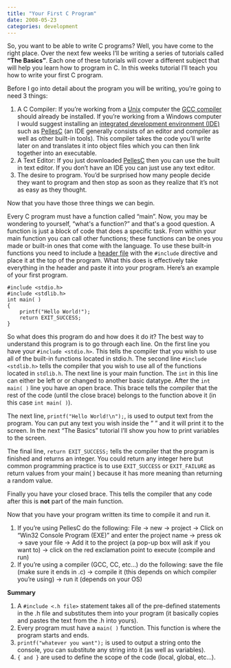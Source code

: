 ```yaml
---
title: "Your First C Program"
date: 2008-05-23
categories: development
---
```


So, you want to be able to write C programs? Well, you have come to the right place. Over the next few weeks I’ll be writing a series of tutorials called **“The Basics”**. Each one of these tutorials will cover a different subject that will help you learn how to program in C. In this weeks tutorial I’ll teach you how to write your first C program.

Before I go into detail about the program you will be writing, you’re going to need 3 things:

1. A C Compiler: If you’re working from a [Unix](http://en.wikipedia.org/wiki/Unix)  computer the [GCC compiler](http://gcc.gnu.org/) should already be installed. If you’re working from a Windows computer I would suggest installing an [integrated development environment (IDE)](http://en.wikipedia.org/wiki/Integrated_development_environment) such as [PellesC](http://www.christian-heffner.de/) (an IDE generally consists of an editor and compiler as well as other built-in tools). This compiler takes the code you’ll write later on and translates it into object files which you can then link together into an executable.
2. A Text Editor: If you just downloaded [PellesC](http://www.christian-heffner.de/) then you can use the built in text editor. If you don’t have an IDE you can just use any text editor.
3. The desire to program. You’d be surprised how many people decide they want to program and then stop as soon as they realize that it’s not as easy as they thought.

Now that you have those three things we can begin.

Every C program must have a function called “main”. Now, you may be wondering to yourself, “what's a function?” and that's a good question. A function is just a block of code that does a specific task. From within your main function you can call other functions; these functions can be ones you made or built-in ones that come with the language. To use these built-in functions you need to include a [header file](/posts/the-mysteries-of-pointers/) with the `#include` directive and place it at the top of the program. What this does is effectively take everything in the header and paste it into your program. Here’s an example of your first program.

```
#include <stdio.h>
#include <stdlib.h>
int main( )
{
    printf("Hello World!");
    return EXIT_SUCCESS;
}
```
So what does this program do and how does it do it? The best way to understand this program is to go through each line. On the first line you have your `#include <stdio.h>`. This tells the compiler that you wish to use all of the built-in functions located in stdio.h. The second line `#include <stdlib.h>` tells the compiler that you wish to use all of the functions located in `stdlib.h`. The next line is your main function. The `int` in this line can either be left or or changed to another basic datatype. After the `int main( )` line you have an open brace. This brace tells the compiler that the rest of the code (until the close brace) belongs to the function above it (in this case `int main( )`).

The next line, `printf("Hello World!\n");`, is used to output text from the program. You can put any text you wish inside the ” ” and it will print it to the screen. In the next “The Basics” tutorial I’ll show you how to print variables to the screen.

The final line, `return EXIT_SUCCESS;` tells the compiler that the program is finished and returns an integer. You could return any integer here but common programming practice is to use `EXIT_SUCCESS` or `EXIT_FAILURE` as return values from your main( ) because it has more meaning than returning a random value.

Finally you have your closed brace. This tells the compiler that any code after this is **not** part of the main function.

Now that you have your program written its time to compile it and run it.
1. If you’re using PellesC do the following: File -> new -> project -> Click on “Win32 Console Program (EXE)” and enter the project name -> press ok -> save your file -> Add it to the project (a pop-up box will ask if you want to) -> click on the red exclamation point to execute (compile and run)
2. If you’re using a compiler (GCC, CC, etc…) do the following: save the file (make sure it ends in .c) -> compile it (this depends on which compiler you’re using) -> run it (depends on your OS)

**Summary**
1. A `#include <.h file>`
 statement takes all of the pre-defined statements in the .h file and substitutes them into your program (it basically copies and pastes the text from the .h into yours).
2. Every program must have a `main( )`
 function. This function is where the program starts and ends.
3. `printf("whatever you want");` is used to output a string onto the console, you can substitute any string into it (as well as variables).
4. `{ and }` are used to define the scope of the code (local, global, etc…).
